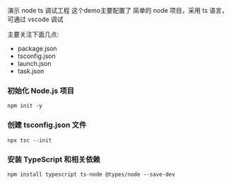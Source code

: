 演示 node ts 调试工程
这个demo主要配置了 简单的 node 项目，采用 ts 语言，可通过 vscode 调试

主要关注下面几点:
- package.json
- tsconfig.json
- launch.json
- task.json


### 初始化 Node.js 项目
```
npm init -y
```

### 创建 tsconfig.json 文件

```
npx tsc --init
```

### 安装 TypeScript 和相关依赖
```
npm install typescript ts-node @types/node --save-dev
```
